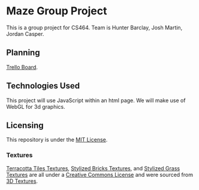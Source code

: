 # Maze Group Project
This is a group project for CS464. Team is Hunter Barclay, Josh Martin, Jordan Casper.

## Planning
[Trello Board](https://trello.com/b/FvLTHeI2/maze).

## Technologies Used
This project will use JavaScript within an html page. We will make use of WebGL for 3d graphics.

## Licensing
This repository is under the [MIT License](/LICENSE.md).

### Textures
[Terracotta Tiles Textures](/textures/style-brick2/), [Stylized Bricks Textures](/textures/style-brick2/), and [Stylized Grass Textures](/textures/style-grass/) are all under a [Creative Commons License](/textures/CC_LICENSE.md) and were sourced from [3D Textures](https://3dtextures.me/).
